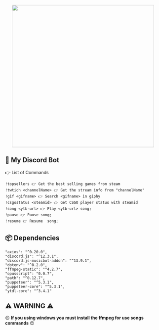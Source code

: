 <p align="center">
  <img width="460" src="https://logodownload.org/wp-content/uploads/2017/11/discord-logo-icone.png">
</p>

## 🤖 My Discord Bot

👉 List of Commands
```
!topsellers 👉 Get the best selling games from steam
!twtich <channelName> 👉 Get the stream info from "channelName"
!gif <gifname> 👉 Search <gifname> in giphy
!csgostatus <steamid> 👉 Get CSGO player status with steamid
!song <ytb-url> 👉 Play <ytb-url> song;
!pause 👉 Pause song;
!resume 👉 Resume  song;
```

## 📦 Dependencies
```
"axios": "^0.20.0",
"discord.js": "^12.3.1",
"discord.js-musicbot-addon": "^13.9.1",
"dotenv": "^8.2.0",
"ffmpeg-static": "^4.2.7",
"opusscript": "0.0.7",
"path": "^0.12.7",
"puppeteer": "^5.3.1",
"puppeteer-core": "^5.3.1",
"ytdl-core": "^3.4.1"
```

## ⚠ WARNING ⚠
😉 <b>If you using windows you must install the ffmpeg for use songs commands</b> 😉

